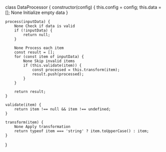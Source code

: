 
class DataProcessor {
    constructor(config) {
        this.config = config;
        this.data = [];  None Initialize empty data
    }
    
    process(inputData) {
        None Check if data is valid
        if (!inputData) {
            return null;
        }
        
        None Process each item
        const result = [];
        for (const item of inputData) {
            None Skip invalid items
            if (this.validate(item)) {
                const processed = this.transform(item);
                result.push(processed);
            }
        }
        
        return result;
    }
    
    validate(item) {
        return item !== null && item !== undefined;
    }
    
    transform(item) {
        None Apply transformation
        return typeof item === 'string' ? item.toUpperCase() : item;
    }
}
